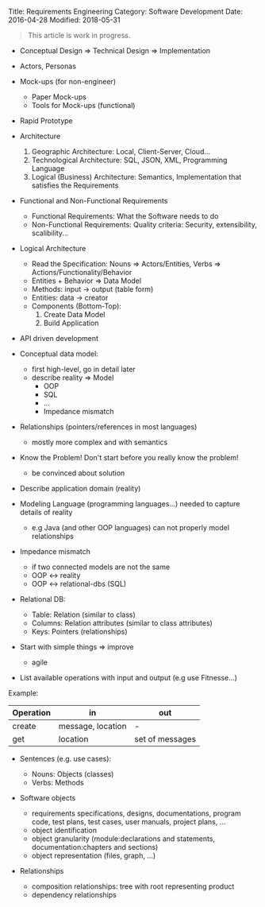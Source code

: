 Title: Requirements Engineering
Category: Software Development
Date: 2016-04-28
Modified: 2018-05-31


> This article is work in progress.


- Conceptual Design => Technical Design => Implementation
- Actors, Personas
- Mock-ups (for non-engineer)
    - Paper Mock-ups
    - Tools for Mock-ups (functional)
- Rapid Prototype
- Architecture
    1. Geographic Architecture: Local, Client-Server, Cloud...
    2. Technological Architecture: SQL, JSON, XML, Programming Language
    3. Logical (Business) Architecture: Semantics, Implementation that satisfies the Requirements
- Functional and Non-Functional Requirements
    - Functional Requirements: What the Software needs to do
    - Non-Functional Requirements: Quality criteria: Security, extensibility, scalibility...
- Logical Architecture
    - Read the Specification: Nouns => Actors/Entities, Verbs => Actions/Functionality/Behavior
    - Entities + Behavior => Data Model
    - Methods: input -> output (table form)
    - Entities: data -> creator
    - Components (Bottom-Top):
        1. Create Data Model
        2. Build Application
- API driven development
- Conceptual data model:
    - first high-level, go in detail later
    - describe reality => Model
        - OOP
        - SQL
        - ...
        - Impedance mismatch
- Relationships (pointers/references in most languages)
    - mostly more complex and with semantics
- Know the Problem! Don't start before you really know the problem!
    - be convinced about solution
- Describe application domain (reality)
- Modeling Language (programming languages...) needed to capture details of reality
    - e.g Java (and other OOP languages) can not properly model relationships
- Impedance mismatch
    - if two connected models are not the same
    - OOP <-> reality
    - OOP <-> relational-dbs (SQL)
- Relational DB:
    - Table: Relation (similar to class)
    - Columns: Relation attributes (similar to class attributes)
    - Keys: Pointers (relationships)
- Start with simple things => improve
    - agile


- List available operations with input and output (e.g use Fitnesse...)

Example:

| Operation  | in                | out             |
|------------|-------------------|-----------------|
| create     | message, location | -               |
| get        | location          | set of messages |

- Sentences (e.g. use cases):
    - Nouns: Objects (classes)
    - Verbs: Methods


- Software objects
    - requirements specifications, designs, documentations, program code, test plans, test cases, user manuals, project plans, ...
    - object identification
    - object granularity (module:declarations and statements, documentation:chapters and sections)
    - object representation (files, graph, ...)
- Relationships
    - composition relationships: tree with root representing product
    - dependency relationships
